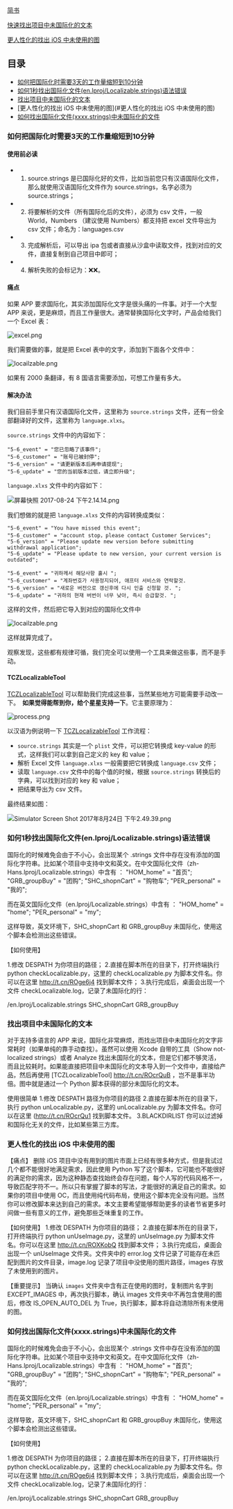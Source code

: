 [简书](http://www.jianshu.com/p/2c77f0d108c3)

[快速找出项目中未国际化的文本](https://github.com/lefex/TCZLocalizableTool/blob/master/FIND_UNLOCALIZABLE.md)

[更人性化的找出 iOS 中未使用的图](http://www.jianshu.com/p/dca77c25bf5d)

## 目录
* [如何把国际化时需要3天的工作量缩短到10分钟](#如何把国际化时需要3天的工作量缩短到10分钟)
* [如何1秒找出国际化文件(en.lproj/Localizable.strings)语法错误](#如何1秒找出国际化文件(en.lproj/Localizable.strings)语法错误)
* [找出项目中未国际化的文本](#找出项目中未国际化的文本)
* [更人性化的找出 iOS 中未使用的图](#更人性化的找出 iOS 中未使用的图)
* [如何找出国际化文件(xxxx.strings)中未国际化的文件](#如何找出国际化文件(xxxx.strings)中未国际化的文件)

### 如何把国际化时需要3天的工作量缩短到10分钟

#### 使用前必读
- 1. source.strings 是已国际化好的文件，比如当前您只有汉语国际化文件，那么就使用汉语国际化文件作为 source.strings，名字必须为 source.strings；
- 2. 将要解析的文件（所有国际化后的文件），必须为 csv 文件，一般 World，Numbers （建议使用 Numbers）都支持把 excel 文件导出为 csv 文件；命名为：languages.csv 
- 3. 完成解析后，可以导出 ipa 包或者直接从沙盒中读取文件，找到对应的文件，直接复制到自己项目中即可；
- 4. 解析失败的会标记为：❌❌。

#### 痛点
如果 APP 要求国际化，其实添加国际化文字是很头痛的一件事。对于一个大型 
APP 来说，更是麻烦，而且工作量很大。通常替换国际化文字时，产品会给我们一个 Excel 表：

![excel.png](http://upload-images.jianshu.io/upload_images/1664496-bcd911a268c2c574.png?imageMogr2/auto-orient/strip%7CimageView2/2/w/1240)

我们需要做的事，就是把 Excel 表中的文字，添加到下面各个文件中：

![locailzable.png](http://upload-images.jianshu.io/upload_images/1664496-c612ff30b7cb26f6.png?imageMogr2/auto-orient/strip%7CimageView2/2/w/1240)

如果有 2000 条翻译，有 8 国语言需要添加，可想工作量有多大。

#### 解决办法
我们目前手里只有汉语国际化文件，这里称为 `source.strings` 文件，还有一份全部翻译好的文件，这里称为 `language.xlxs`。

`source.strings` 文件中的内容如下：

```
"5-6_event" = "您已忽略了该事件";
"5-6_customer" = "账号已被封停";
"5-6_version" = "请更新版本后再申请提现";
"5-6_update" = "您的当前版本过低，请立即升级";
```

`language.xlxs` 文件中的内容如下：

![屏幕快照 2017-08-24 下午2.14.14.png](http://upload-images.jianshu.io/upload_images/1664496-dae9f3040de68c75.png?imageMogr2/auto-orient/strip%7CimageView2/2/w/1240)

我们想做的就是把 `language.xlxs` 文件的内容转换成类似：
```
"5-6_event" = "You have missed this event";
"5-6_customer" = "account stop，please contact Customer Services";
"5-6_version" = "Please update new version before submitting withdrawal application";
"5-6_update" = "Please update to new version, your current version is outdated";
```

```
"5-6_event" = "귀하께서 해당사항 홀시 ";
"5-6_customer" = "계좌번호가 사용정지되어, 애프터 서비스와 연락할것. 
"5-6_version" = "새로운 버전으로 갱신후에 다시 인출 신청할 것. ";
"5-6_update" = "귀하의 현재 버번이 너무 낮아, 즉시 승급할것. ";
```
这样的文件，然后把它导入到对应的国际化文件中

![locailzable.png](http://upload-images.jianshu.io/upload_images/1664496-93f1d3caf030a360.png?imageMogr2/auto-orient/strip%7CimageView2/2/w/1240)

这样就算完成了。

观察发现，这些都有规律可循，我们完全可以使用一个工具来做这些事，而不是手动。

#### TCZLocalizableTool
[TCZLocalizableTool](https://github.com/lefex/TCZLocalizableTool) 可以帮助我们完成这些事，当然某些地方可能需要手动改一下。　**如果觉得能帮到你，给个星星支持一下**。它主要原理为：


![process.png](http://upload-images.jianshu.io/upload_images/1664496-b5293bcfe41a2a62.png?imageMogr2/auto-orient/strip%7CimageView2/2/w/1240)

以汉语为例说明一下 [TCZLocalizableTool](https://github.com/lefex/TCZLocalizableTool) 工作流程：

- `source.strings` 其实是一个 `plist` 文件，可以把它转换成 key-value 的形式，这样我们可以拿到自己定义的 key 和 value；
- 解析 Excel 文件 `language.xlxs` 一般需要把它转换成 `language.csv` 文件；
- 读取 `language.csv` 文件中的每个值的时候，根据 `source.strings` 转换后的字典，可以找到对应的 key 和 value；
- 把结果导出为 csv 文件。

最终结果如图：

![Simulator Screen Shot 2017年8月24日 下午2.49.39.png](http://upload-images.jianshu.io/upload_images/1664496-f66d9a1353134420.png?imageMogr2/auto-orient/strip%7CimageView2/2/w/1240)

### 如何1秒找出国际化文件(en.lproj/Localizable.strings)语法错误
国际化的时候难免会由于不小心，会出现某个 .strings 文件中存在没有添加的国际化字符串。比如某个项目中支持中文和英文。在中文国际化文件（zh-Hans.lproj/Localizable.strings）中含有 ：
"HOM_home" = "首页";
"GRB_groupBuy" = "团购";
"SHC_shopnCart" = "购物车";
"PER_personal" = "我的";

而在英文国际化文件（en.lproj/Localizable.strings）中含有 ：
"HOM_home" = "home";
"PER_personal" = "my";

这样导致，英文环境下，SHC_shopnCart 和 GRB_groupBuy 未国际化，使用这个脚本会检测出这些错误。

【如何使用】

1.修改 DESPATH 为你项目的路径；
2.直接在脚本所在的目录下，打开终端执行 python checkLocalizable.py，这里的 checkLocalizable.py 为脚本文件名。你可以在这里 http://t.cn/ROge6j4 找到脚本文件；
3.执行完成后，桌面会出现一个文件 checkLocalizable.log，记录了未国际化的行：

/en.lproj/Localizable.strings
SHC_shopnCart
GRB_groupBuy


### 找出项目中未国际化的文本

对于支持多语言的 APP 来说，国际化非常麻烦，而找出项目中未国际化的文字非常耗时（如果单纯的靠手动查找）。虽然可以使用 Xcode 自带的工具（Show not-localized strings）或者 Analyze 找出未国际化的文本，但是它们都不够灵活，而且比较耗时。如果能直接把项目中未国际化的文本导入到一个文件中，直接给产品，然后再使用 [TCZLocalizableTool] http://t.cn/ROcrQuB ，岂不是事半功倍。图中就是通过一个 Python 脚本获得的部分未国际化的文本。

使用很简单
1.修改 DESPATH 路径为你项目的路径
2.直接在脚本所在的目录下，执行 python unLocalizable.py，这里的 unLocalizable.py 为脚本文件名。你可以在这里 (http://t.cn/ROcrQu1 找到脚本文件。
3.BLACKDIRLIST 你可以过滤掉和国际化无关的文件，比如某些第三方库。


### 更人性化的找出 iOS 中未使用的图

【痛点】
删除 iOS 项目中没有用到的图片市面上已经有很多种方式，但是我试过几个都不能很好地满足需求，因此使用 Python 写了这个脚本，它可能也不能很好的满足你的需求，因为这种静态查找始终会存在问题，每个人写的代码风格不一，导致匹配字符不一。所以只有掌握了脚本的写法，才能很好的满足自己的需求。如果你的项目中使用 OC，而且使用纯代码布局，使用这个脚本完全没有问题。当然你可以修改脚本来达到自己的需求。本文主要希望能够帮助更多的读者节省更多时间做一些有意义的工作，避免那些乏味重复的工作。

【如何使用】
1.修改 DESPATH 为你项目的路径；
2.直接在脚本所在的目录下，打开终端执行 python unUseImage.py，这里的 unUseImage.py 为脚本文件名。你可以在这里 http://t.cn/ROXKobQ 找到脚本文件；
3.执行完成后，桌面会出现一个 unUseImage 文件夹。文件夹中的 error.log 文件记录了可能存在未匹配到图片的文件目录，image.log 记录了项目中没使用的图片路径，images 存放了未使用到的图片。

【重要提示】
当确认 `images` 文件夹中含有正在使用的图时，复制图片名字到 EXCEPT_IMAGES 中，再次执行脚本，确认 images 文件夹中不再包含使用的图后，修改 IS_OPEN_AUTO_DEL 为 True，执行脚本，脚本将自动清除所有未使用的图。

### 如何找出国际化文件(xxxx.strings)中未国际化的文件

国际化的时候难免会由于不小心，会出现某个 .strings 文件中存在没有添加的国际化字符串。比如某个项目中支持中文和英文。在中文国际化文件（zh-Hans.lproj/Localizable.strings）中含有 ：
"HOM_home" = "首页";
"GRB_groupBuy" = "团购";
"SHC_shopnCart" = "购物车";
"PER_personal" = "我的";

而在英文国际化文件（en.lproj/Localizable.strings）中含有 ：
"HOM_home" = "home";
"PER_personal" = "my";

这样导致，英文环境下，SHC_shopnCart 和 GRB_groupBuy 未国际化，使用这个脚本会检测出这些错误。

【如何使用】

1.修改 DESPATH 为你项目的路径；
2.直接在脚本所在的目录下，打开终端执行 python checkLocalizable.py，这里的 checkLocalizable.py 为脚本文件名。你可以在这里 http://t.cn/ROge6j4 找到脚本文件；
3.执行完成后，桌面会出现一个文件 checkLocalizable.log，记录了未国际化的行：

/en.lproj/Localizable.strings
SHC_shopnCart
GRB_groupBuy


